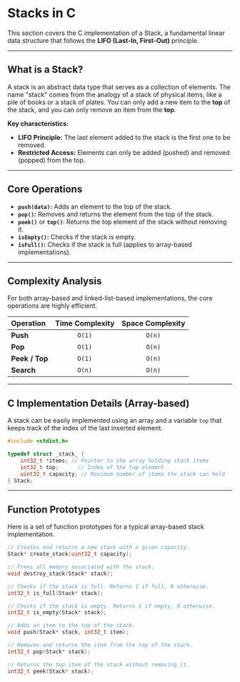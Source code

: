 # Stacks in C

This section covers the C implementation of a Stack, a fundamental linear data structure that follows the **LIFO (Last-In, First-Out)** principle.

---

##  What is a Stack?

A stack is an abstract data type that serves as a collection of elements. The name "stack" comes from the analogy of a stack of physical items, like a pile of books or a stack of plates. You can only add a new item to the **top** of the stack, and you can only remove an item from the **top**.

**Key characteristics:**
* **LIFO Principle:** The last element added to the stack is the first one to be removed.
* **Restricted Access:** Elements can only be added (pushed) and removed (popped) from the top.

---

##  Core Operations

* **`push(data)`:** Adds an element to the top of the stack.
* **`pop()`:** Removes and returns the element from the top of the stack.
* **`peek()`** or **`top()`**: Returns the top element of the stack without removing it.
* **`isEmpty()`:** Checks if the stack is empty.
* **`isFull()`:** Checks if the stack is full (applies to array-based implementations).

---

##  Complexity Analysis

For both array-based and linked-list-based implementations, the core operations are highly efficient.

| Operation | Time Complexity | Space Complexity |
| :--- | :---: | :---: |
| **Push** | `O(1)` | `O(n)` |
| **Pop** | `O(1)` | `O(n)` |
| **Peek / Top** | `O(1)` | `O(n)` |
| **Search** | `O(n)` | `O(n)` |

---

##  C Implementation Details (Array-based)

A stack can be easily implemented using an array and a variable `top` that keeps track of the index of the last inserted element.

```c
#include <stdint.h>

typedef struct _stack_ {
    int32_t *items; // Pointer to the array holding stack items
    int32_t top;      // Index of the top element
    uint32_t capacity; // Maximum number of items the stack can hold
} Stack;
```

---

##  Function Prototypes

Here is a set of function prototypes for a typical array-based stack implementation.

```c
// Creates and returns a new stack with a given capacity.
Stack* create_stack(uint32_t capacity);

// Frees all memory associated with the stack.
void destroy_stack(Stack* stack);

// Checks if the stack is full. Returns 1 if full, 0 otherwise.
int32_t is_full(Stack* stack);

// Checks if the stack is empty. Returns 1 if empty, 0 otherwise.
int32_t is_empty(Stack* stack);

// Adds an item to the top of the stack.
void push(Stack* stack, int32_t item);

// Removes and returns the item from the top of the stack.
int32_t pop(Stack* stack);

// Returns the top item of the stack without removing it.
int32_t peek(Stack* stack);
```
